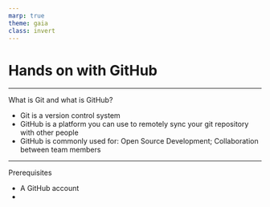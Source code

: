 ```yaml
---
marp: true
theme: gaia
class: invert
---
```


<!--_class: lead-->

# Hands on with GitHub

---

What is Git and what is GitHub?

- Git is a version control system
- GitHub is a platform you can use to remotely sync your git repository with other people
- GitHub is commonly used for: Open Source Development; Collaboration between team members

---

Prerequisites

- A GitHub account
-
